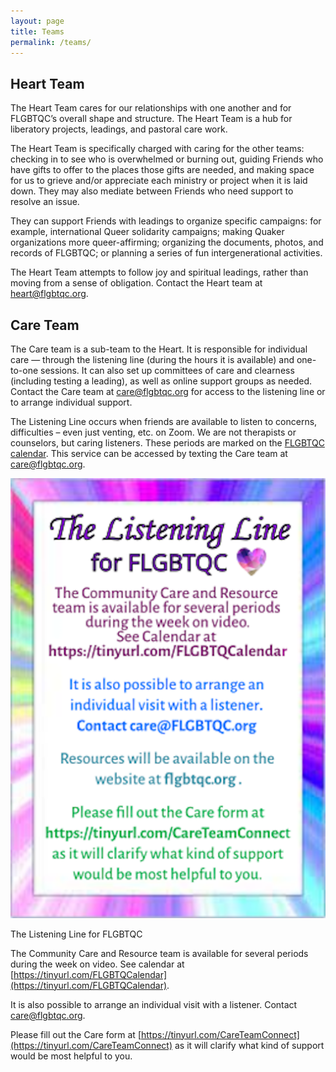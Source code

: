 ```yaml
---
layout: page
title: Teams
permalink: /teams/
---
```


## Heart Team
The Heart Team cares for our relationships with one another and for FLGBTQC’s overall shape and structure. The Heart Team is a hub for liberatory projects, leadings, and pastoral care work.

The Heart Team is specifically charged with caring for the other teams: checking in to see who is overwhelmed or burning out, guiding Friends who have gifts to offer to the places those gifts are needed, and making space for us to grieve and/or appreciate each ministry or project when it is laid down. They may also mediate between Friends who need support to resolve an issue.

They can support Friends with leadings to organize specific campaigns: for example, international Queer solidarity campaigns; making Quaker organizations more queer-affirming; organizing the documents, photos, and records of FLGBTQC; or planning a series of fun intergenerational activities.

The Heart Team attempts to follow joy and spiritual leadings, rather than moving from a sense of obligation. Contact the Heart team at [heart@flgbtqc.org](mailto:heart@flgbtqc.org).

## Care Team
The Care team is a sub-team to the Heart. It is responsible for individual care &mdash; through the listening line (during the hours it is available) and one-to-one sessions. It can also set up committees of care and clearness (including testing a leading), as well as online support groups as needed.  Contact the Care team at [care@flgbtqc.org](mailto:care@flgbtqc.org) for access to the listening line or to arrange individual support.

The Listening Line occurs when friends are available to listen to concerns, difficulties – even just venting, etc. on Zoom. We are not therapists or counselors, but caring listeners. These periods are marked on the [FLGBTQC calendar](https://tinyurl.com/FLGBTQCalendar). This service can be accessed by texting the Care team at care@flgbtqc.org.

![listening line](/assets/images/listeningline.png)

The Listening Line for FLGBTQC

The Community Care and Resource team is available for several periods during the week on video. 
See calendar at [https://tinyurl.com/FLGBTQCalendar](https://tinyurl.com/FLGBTQCalendar).

It is also possible to arrange an individual visit with a listener. Contact [care@flgbtqc.org](mailto:care@flgbtqc.org).

Please fill out the Care form at [https://tinyurl.com/CareTeamConnect](https://tinyurl.com/CareTeamConnect) as it will clarify what kind of support would be most helpful to you.
